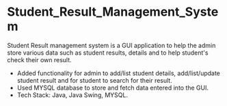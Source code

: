 # Student_Result_Management_System
Student Result management system is a GUI application to help the admin store various data such as student results, details and to help student's check their own result.
* Added functionality for admin to add/list student details, add/list/update student result and for student to search for their result.
* Used MYSQL database to store and fetch data entered into the GUI.
* Tech Stack: Java, Java Swing, MYSQL.
